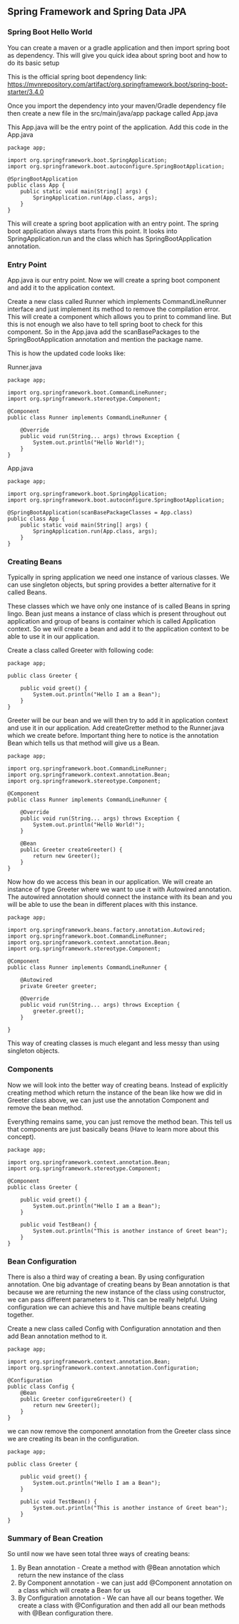 
## Spring Framework and Spring Data JPA

### Spring Boot Hello World

You can create a maven or a gradle application and then import spring boot as dependency. This will give you quick idea about spring boot and how to do its basic setup

This is the official spring boot dependency link: https://mvnrepository.com/artifact/org.springframework.boot/spring-boot-starter/3.4.0

Once you import the dependency into your maven/Gradle dependency file then create a new file in the src/main/java/app package called App.java

This App.java will be the entry point of the application. Add this code in the App.java
```
package app;  
  
import org.springframework.boot.SpringApplication;  
import org.springframework.boot.autoconfigure.SpringBootApplication;  
  
@SpringBootApplication  
public class App {  
    public static void main(String[] args) {  
        SpringApplication.run(App.class, args);  
    }  
}
```

This will create a spring boot application with an entry point. The spring boot application always starts from this point. It looks into SpringApplication.run and the class which has SpringBootApplication annotation.

### Entry Point

App.java is our entry point. Now we will create a spring boot component and add it to the application context.

Create a new class called Runner which implements CommandLineRunner interface and just implement its method to remove the compilation error. This will create a component which allows you to print to command line. But this is not enough we also have to tell spring boot to check for this component. So in the App.java add the scanBasePackages to the SpringBootApplication annotation and mention the package name.

This is how the updated code looks like:

Runner.java
```
package app;  
  
import org.springframework.boot.CommandLineRunner;  
import org.springframework.stereotype.Component;  
  
@Component  
public class Runner implements CommandLineRunner {  
  
    @Override  
    public void run(String... args) throws Exception {  
        System.out.println("Hello World!");  
    }  
}
```

App.java
```
package app;  
  
import org.springframework.boot.SpringApplication;  
import org.springframework.boot.autoconfigure.SpringBootApplication;  
  
@SpringBootApplication(scanBasePackageClasses = App.class)  
public class App {  
    public static void main(String[] args) {  
        SpringApplication.run(App.class, args);  
    }  
}
```

### Creating Beans

Typically in spring application we need one instance of various classes. We can use singleton objects, but spring provides a better alternative for it called Beans.

These classes which we have only one instance of is called Beans in spring lingo. Bean just means a instance of class which is present throughout out application and group of beans is container which is called Application context. So we will create a bean and add it to the application context to be able to use it in our application.

Create a class called Greeter with following code:
```
package app;  
  
public class Greeter {  
  
    public void greet() {  
        System.out.println("Hello I am a Bean");  
    }  
}
```

Greeter will be our bean and we will then try to add it in application context and use it in our application. Add createGretter method to the Runner.java which we create before. Important thing here to notice is the annotation Bean which tells us that method will give us a Bean.

```
package app;  
  
import org.springframework.boot.CommandLineRunner;  
import org.springframework.context.annotation.Bean;  
import org.springframework.stereotype.Component;  
  
@Component  
public class Runner implements CommandLineRunner {  
  
    @Override  
    public void run(String... args) throws Exception {  
        System.out.println("Hello World!");  
    }  
  
    @Bean  
    public Greeter createGreeter() {  
        return new Greeter();  
    }  
}
```

Now how do we access this bean in our application. We will create an instance of type Greeter where we want to use it with Autowired annotation. The autowired annotation should connect the instance with its bean and you will be able to use the bean in different places with this instance. 

```
package app;  
  
import org.springframework.beans.factory.annotation.Autowired;  
import org.springframework.boot.CommandLineRunner;  
import org.springframework.context.annotation.Bean;  
import org.springframework.stereotype.Component;  
  
@Component  
public class Runner implements CommandLineRunner {  
  
    @Autowired  
    private Greeter greeter;  
  
    @Override  
    public void run(String... args) throws Exception {  
        greeter.greet();  
    }  
  
}
```

This way of creating classes is much elegant and less messy than using singleton objects.

### Components

Now we will look into the better way of creating beans. Instead of explicitly creating method which return the instance of the bean like how we did in Greeter class above,  we can just use the annotation Component and remove the bean method.

Everything remains same, you can just remove the method bean. This tell us that components are just basically beans (Have to learn more about this concept).

```
package app;  
  
import org.springframework.context.annotation.Bean;  
import org.springframework.stereotype.Component;  
  
@Component  
public class Greeter {  
  
    public void greet() {  
        System.out.println("Hello I am a Bean");  
    }  
  
    public void TestBean() {  
        System.out.println("This is another instance of Greet bean");  
    }  
}
```

### Bean Configuration

There is also a third way of creating a bean. By using configuration annotation. One big advantage of creating beans by Bean annotation is that because we are returning the new instance of the class using constructor, we can pass different parameters to it. This can be really helpful. Using configuration we can achieve this and have multiple beans creating together.

Create a new class called Config with Configuration annotation and then add Bean annotation method to it.

```
package app;  
  
import org.springframework.context.annotation.Bean;  
import org.springframework.context.annotation.Configuration;  
  
@Configuration  
public class Config {  
    @Bean  
    public Greeter configureGreeter() {  
        return new Greeter();  
    }  
}
```

we can now remove the component annotation from the Greeter class since we are creating its bean in the configuration.

```
package app;  
  
public class Greeter {  
  
    public void greet() {  
        System.out.println("Hello I am a Bean");  
    }  
  
    public void TestBean() {  
        System.out.println("This is another instance of Greet bean");  
    }  
}
```

### Summary of Bean Creation

So until now we have seen total three ways of creating beans:

1. By Bean annotation - Create a method with @Bean annotation which return the new instance of the class
2. By Component annotation - we can just add @Component annotation on a class which will create a Bean for us
3. By Configuration annotation - We can have all our beans together. We create a class with @Configuration and then add all our bean methods with @Bean configuration there.



